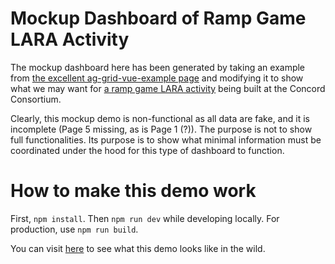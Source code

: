 # Mockup Dashboard of Ramp Game LARA Activity

The mockup dashboard here has been generated by taking an example from [the
excellent ag-grid-vue-example
page](https://github.com/ag-grid/ag-grid-vue-example) and modifying it to
show what we may want for [a ramp game LARA
activity](https://authoring.concord.org/activities/8186/) being built at the
Concord Consortium.

Clearly, this mockup demo is non-functional as all data are fake, and it is
incomplete (Page 5 missing, as is Page 1 (?)).  The purpose is not to show
full functionalities.  Its purpose is to show what minimal information must
be coordinated under the hood for this type of dashboard to function.

# How to make this demo work

First, `npm install`.  Then `npm run dev` while developing locally.  For
production, use `npm run build`.

You can visit [here](https://physicsfront.com/rampdash) to see what this demo
looks like in the wild.
